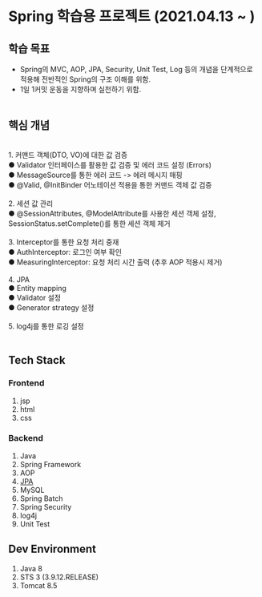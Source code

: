 # Spring 학습용 프로젝트 (2021.04.13 ~ )
## 학습 목표
* Spring의 MVC, AOP, JPA, Security, Unit Test, Log 등의 개념을 단계적으로 적용해 전반적인 Spring의 구조 이해를 위함.
* 1일 1커밋 운동을 지향하며 실천하기 위함.
<br/><br/>

## 핵심 개념
<br/>
1. 커맨드 객체(DTO, VO)에 대한 값 검증 <br/>
  ● Validator 인터페이스를 활용한 값 검증 및 에러 코드 설정 (Errors) <br/>
  ● MessageSource를 통한 에러 코드 -> 에러 메시지 매핑 <br/>
  ● @Valid, @InitBinder 어노테이션 적용을 통한 커맨드 객체 값 검증 <br/>
  <br/>
2. 세션 값 관리 <br/>
  ● @SessionAttributes, @ModelAttribute를 사용한 세션 객체 설정, SessionStatus.setComplete()를 통한 세션 객체 제거 <br/>
  <br/>
3. Interceptor를 통한 요청 처리 중재 <br/>
  ● AuthInterceptor: 로그인 여부 확인 <br/>
  ● MeasuringInterceptor: 요청 처리 시간 출력 (추후 AOP 적용시 제거) <br/>
  <br/>
4. JPA <br />
  ● Entity mapping <br />
  ● Validator 설정 <br/>
  ● Generator strategy 설정 <br />
  <br/>
5. log4j를 통한 로깅 설정 <br/>

<br/>

## Tech Stack
### Frontend
1. jsp
2. html
3. css

### Backend
1. Java
2. Spring Framework
3. AOP
4. [JPA](https://chungdk.tistory.com/33)
5. MySQL
6. Spring Batch
7. Spring Security
8. log4j
9. Unit Test

## Dev Environment
1. Java 8
2. STS 3 (3.9.12.RELEASE)
3. Tomcat 8.5

